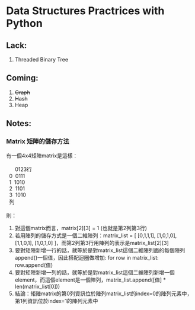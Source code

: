 # Data Structures Practrices with Python #

## Lack:  ##

1. Threaded Binary Tree

## Coming: ##

1. ~~Graph~~
2. ~~Hash~~
3. Heap

## Notes: ##

### Matrix 矩陣的儲存方法 ###

有一個4x4矩陣matrix是這樣：<br><br>
&nbsp;&nbsp;&nbsp;&nbsp;&nbsp;&nbsp;0123行<br>
&nbsp;&nbsp;0&nbsp;&nbsp;0111<br>
&nbsp;&nbsp;1&nbsp;&nbsp;1010<br>
&nbsp;&nbsp;2&nbsp;&nbsp;1101<br>
&nbsp;&nbsp;3&nbsp;&nbsp;1010<br>
&nbsp;&nbsp;列<br><br>
則：
1. 對這個matrix而言，matrix[2][3] = 1 (也就是第2列第3行)
2. 若用陣列的儲存方式是一個二維陣列：matrix_list = [ [0,1,1,1], [1,0,1,0], [1,1,0,1], [1,0,1,0] ]，而第2列第3行用陣列的表示是matrix_list[2][3]
3. 要對矩陣新增一行的話，就等於是對matrix_list這個二維陣列面的每個陣列append()一個值，因此搭配迴圈做增加: for row in matrix_list: row.append(值)
4. 要對矩陣新增一列的話，就等於是對matrix_list這個二維陣列新增一個element，而這個element是一個陣列，matrix_list.append([值] * len(matrix_list[0]))
5. 結論：矩陣matrix的第0列資訊位於陣列matrix_list的index=0的陣列元素中，第1列資訊位於index=1的陣列元素中 
